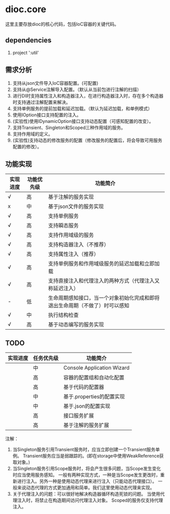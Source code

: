 # dioc.core

这里主要存放dioc的核心代码，包括IoC容器的关键代码。

## dependencies

1. project ':util'

## 需求分析

1. 支持从json文件导入IoC容器配置。(可配置)
2. 支持从@Service注解导入配置。（默认从当前包进行注解的扫描）
2. 进行DI时支持属性注入和构造器注入，在进行构造器注入时，存在多个构造器时支持通过注解配置来解决。
3. 支持单例服务的提前加载和延迟加载。（默认为延迟加载，和单例模式）
4. 使用IOption<T>接口支持配置的注入。
5. (实验性)使用IDynamicOption<T>接口支持动态配置（可感知配置的改变）。
6. 支持Transient、Singleton和Scoped三种作用域的服务。
7. 支持作用域的定义。
7. (实验性)支持动态的修改服务的配置（修改服务的配置后，将会导致可用服务配置的修改）。

## 功能实现

| 实现进度 | 功能优先级 | 功能简介 |
| --- | --- | --- | 
| √ | 高 | 基于注解的服务实现 | 
| x | 中 | 基于json文件的服务实现 |
| √ | 高 | 支持单例服务 |
| √ | 高 | 支持瞬态服务 |
| √ | 高 | 支持作用域级的服务 | 
| √ | 高 | 支持构造器注入（不推荐）|
| √ | 高 | 支持属性注入（推荐） |
| √ | 高 | 支持单例服务和作用域级服务的延迟加载和立即加载 |
| √ | 高 | 支持直接注入和代理注入的两种方式（代理注入又称延迟注入） |
| - | 低 | 生命周期感知接口，当一个对象初始化完成和即将退出生命周期（不做了）时可以感知 |
| √ | 中 | 执行结构检查 |
| √ | 高 | 基于动态编写的服务实现 |

## TODO

| 实现进度 | 任务优先级 | 功能简介 |
| --- | --- | --- |
| | 中 | Console Application Wizard |
| | 高 | 容器的配置组和自动化配置 |
| | 高 | 基于代码的配置器 |
| | 中 | 基于.properties的配置实现 |
| | 中 | 基于.json的配置实现 |
| | 高 | 接口服务扩展 |
| | 高 | 基于注解的服务扩展 | 

注解：

1. 当Singleton服务引用Transient服务时，应当立即创建一个Transient服务单例。
   Transient服务应当是弱跟踪的。(即在storage中使用WeakReference获取对象。)
2. 当Singleton服务引用Scope服务时，将会产生很多问题，当Scope发生变化时应当使用服务感知。
   一般有两种实现方式，一种是当Scope发生更改时，重新进行注入。另外一种是使用动态代理来进行注入（只能动态代理接口）。
   一般来说动态代理的方式更加通用和简单。我们这里使用动态代理来实现。
3. 关于代理注入的问题：可以很好地解决构造器循环构造死锁的问题。
   当使用代理注入时，将禁止在构造期间访问代理注入对象。
   Scoped的服务仅支持代理注入。